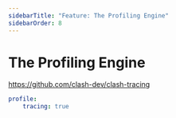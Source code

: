 ```yaml
---
sidebarTitle: "Feature: The Profiling Engine"
sidebarOrder: 8
---
```


# The Profiling Engine

https://github.com/clash-dev/clash-tracing

```yaml
profile:
    tracing: true
```
